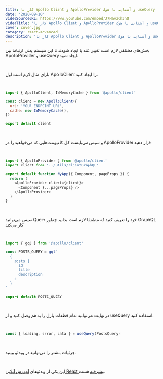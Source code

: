 ```yaml
---
title: کار با Apollo Client و ApolloProvider و آشنایی با هوک useQuery
date: '2020-09-10'
videoSourceURL: https://www.youtube.com/embed/J7HavzCh3nQ
videoTitle: 'کار با Apollo Client و ApolloProvider و آشنایی با هوک useQuery'
cover: cover.jpg
category: react-advanced
description: 'کار با Apollo Client و ApolloProvider و آشنایی با هوک useQuery'
---
```


بخش‌های مختلفی لازم است تغییر کنند یا ایجاد شودند تا این سیستم یعنی ارتباط بین ApolloProvider و useQuery ایجاد شود.

<br />

بارای مثال لازم است اول ApolloClient را ایجاد کنید.

<br />

```javascript
import { ApolloClient, InMemoryCache } from '@apollo/client'

const client = new ApolloClient({
  uri: 'YOUR ENDPOINT URL',
  cache: new InMemoryCache(),
})

export default client
```

<br />

و سپس می‌بایست کل کامپونتت‌هایی که می‌خواهید را در ApolloProvider قرار دهید

<br />

```javascript
import { ApolloProvider } from '@apollo/client'
import client from '../utils/clientGraphQL'

export default function MyApp({ Component, pageProps }) {
  return (
    <ApolloProvider client={client}>
      <Component {...pageProps} />
    </ApolloProvider>
  )
}
```

<br />

سپس می‌توانید Query خود را تعریف کنید که مطمئنا لازم است بدانید چطور GraphQL کار می‌کند

<br />

```javascript
import { gql } from '@apollo/client'

const POSTS_QUERY = gql`
  {
    posts {
      id
      title
      description
    }
  }
`

export default POSTS_QUERY
```

<br />

در نهایت می‌توانید تمام قطعات پازل را به هم وصل کنید و از useQuery استفاده کنید.

<br />

```javascript
const { loading, error, data } = useQuery(PostsQuery)
```

<br />

جزئیات بیشتر را می‌توانید در ویدئو ببینید.

<br />

این یکی از ویدئو‌های
[آموزش آنلاین React پیشرفته](/react-advanced-course)
هست.
